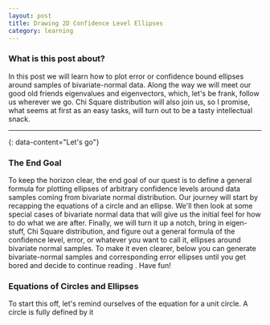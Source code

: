 ```yaml
---
layout: post
title: Drawing 2D Confidence Level Ellipses
category: learning
---
```

### What is this post about?
In this post we will learn how to plot error or confidence bound ellipses around samples of bivariate-normal data. Along the way we will meet our good old friends eigenvalues and eigenvectors, which, let's be frank, follow us wherever we go. Chi Square distribution will also join us, so I promise, what seems at first as an easy tasks, will turn out to be a tasty intellectual snack.

---
{: data-content="Let's go"}

### The End Goal
To keep the horizon clear, the end goal of our quest is to define a general formula for plotting ellipses of arbitrary confidence levels around data samples coming from bivariate normal distribution. Our journey will start by recapping the equations of a circle and an ellipse. We'll then look at some special cases of bivariate normal data that will give us the initial feel for how to do what we are after. Finally, we will turn it up a notch, bring in eigen-stuff, Chi Square distribution, and figure out a general formula of the confidence level, error, or whatever you want to call it, ellipses around bivariate normal samples. To make it even clearer, below you can generate bivariate-normal samples and corresponding error ellipses until you get bored and decide to continue reading . Have fun!

<!-- INSERT CODE HERE -->

### Equations of Circles and Ellipses
To start this off, let's remind ourselves of the equation for a unit circle. A circle is fully defined by it